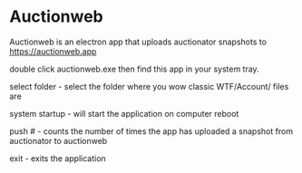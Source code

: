 # Auctionweb

Auctionweb is an electron app that uploads auctionator snapshots to https://auctionweb.app

double click auctionweb.exe then find this app in your system tray.

select folder - select the folder where you wow classic WTF/Account/ files are

system startup - will start the application on computer reboot

push # - counts the number of times the app has uploaded a snapshot from auctionator to auctionweb

exit - exits the application